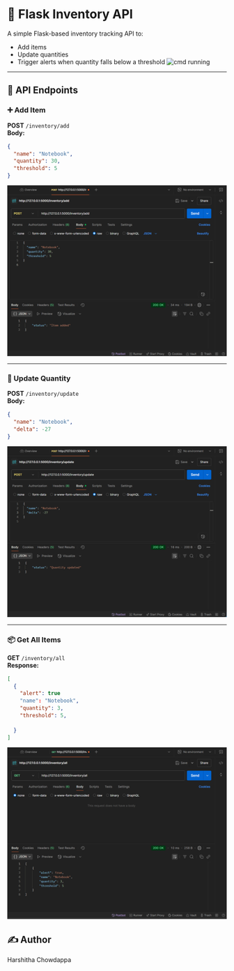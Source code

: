 # 🧾 Flask Inventory API

A simple Flask-based inventory tracking API to:

- Add items
- Update quantities
- Trigger alerts when quantity falls below a threshold
![cmd running](./inventory/successful-running.png)
---

## 🔗 API Endpoints

### ➕ Add Item
**POST** `/inventory/add`  
**Body:**
```json
{
  "name": "Notebook",
  "quantity": 30,
  "threshold": 5
}
```
![add item](./inventory/add.png)

---

### 🔁 Update Quantity
**POST** `/inventory/update`  
**Body:**
```json
{
  "name": "Notebook",
  "delta": -27
}
```

![update item](./inventory/update.png)

---

### 📦 Get All Items
**GET** `/inventory/all`  
**Response:**
```json
[
  {
    "alert": true
    "name": "Notebook",
    "quantity": 3,
    "threshold": 5,
    
  }
]
```
![updated items](./inventory/updated-all.png)

## ✍️ Author
Harshitha Chowdappa
